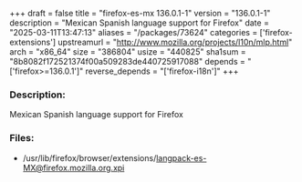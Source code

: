 +++
draft = false
title = "firefox-es-mx 136.0.1-1"
version = "136.0.1-1"
description = "Mexican Spanish language support for Firefox"
date = "2025-03-11T13:47:13"
aliases = "/packages/73624"
categories = ['firefox-extensions']
upstreamurl = "http://www.mozilla.org/projects/l10n/mlp.html"
arch = "x86_64"
size = "386804"
usize = "440825"
sha1sum = "8b8082f172521374f00a509283de440725917088"
depends = "['firefox>=136.0.1']"
reverse_depends = "['firefox-i18n']"
+++
### Description: 
Mexican Spanish language support for Firefox

### Files: 
* /usr/lib/firefox/browser/extensions/langpack-es-MX@firefox.mozilla.org.xpi

